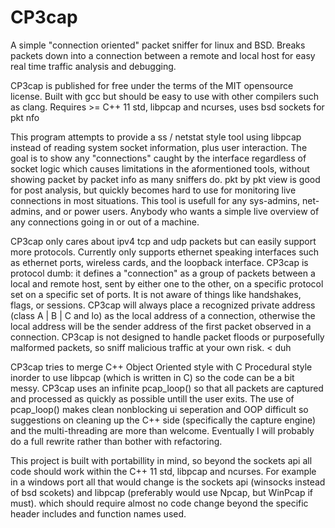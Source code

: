# CP3cap
A simple "connection oriented" packet sniffer for linux and BSD.
Breaks packets down into a connection between a remote and local host for
    easy real time traffic analysis and debugging.

CP3cap is published for free under the terms of the MIT opensource license.
Built with gcc but should be easy to use with other compilers such as clang.
Requires >= C++ 11 std, libpcap and ncurses, uses bsd sockets for pkt nfo

This program attempts to provide a ss / netstat style tool using libpcap
    instead of reading system socket information, plus user interaction.
The goal is to show any "connections" caught by the interface regardless
    of socket logic which causes limitations in the aformentioned tools,
    without showing packet by packet info as many sniffers do. pkt by
    pkt view is good for post analysis, but quickly becomes hard to use
    for monitoring live connections in most situations.
This tool is usefull for any sys-admins, net-admins, and or power users.
    Anybody who wants a simple live overview of any connections going in or
    out of a machine.

CP3cap only cares about ipv4 tcp and udp packets but can easily support
    more protocols. Currently only supports ethernet speaking interfaces
    such as ethernet ports, wireless cards, and the loopback interface.
CP3cap is protocol dumb: it defines a "connection" as a group of packets
    between a local and remote host, sent by either one to the other, on a
    specific protocol set on a specific set of ports. It is not aware of
    things like handshakes, flags, or sessions.
CP3cap will always place a recognized private address (class A | B | C and lo)
    as the local address of a connection, otherwise the local address will
    be the sender address of the first packet observed in a connection.
CP3cap is not designed to handle packet floods or purposefully malformed
    packets, so sniff malicious traffic at your own risk. < duh

CP3cap tries to merge C++ Object Oriented style with C Procedural style
    inorder to use libpcap (which is written in C) so the code can be a bit
    messy. CP3cap uses an infinite pcap_loop() so that all packets are
    captured and processed as quickly as possible untill the user exits.
The use of pcap_loop() makes clean nonblocking ui seperation and OOP difficult
    so suggestions on cleaning up the C++ side (specifically the capture
    engine) and the multi-threading are more than welcome. Eventually I will
    probably do a full rewrite rather than bother with refactoring.

This project is built with portabillity in mind, so beyond the sockets api
    all code should work within the C++ 11 std, libpcap and ncurses.
For example in a windows port all that would change is the sockets api
    (winsocks instead of bsd scokets) and libpcap (preferably would use
    Npcap, but WinPcap if must). which should require almost no code change
    beyond the specific header includes and function names used.
